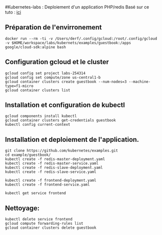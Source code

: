 
#Kubernetes-labs : Deploiement d'un application PHP/redis
Basé sur ce tuto : [ici](https://cloud.google.com/kubernetes-engine/docs/tutorials/guestbook)


## Préparation de l'envirronement
```
docker run --rm -ti -v /Users/derf/.config/gcloud:/root/.config/gcloud -v $HOME/workspace/labs/kubernets/examples/guestbook:/apps google/cloud-sdk:alpine bash
```
## Configuration gcloud et le cluster

```
gcloud config set project labs-254314
gcloud config set compute/zone us-central1-b
gcloud container clusters create guestbook --num-nodes=3 --machine-type=f1-micro
gcloud container clusters list
```
## Installation et configuration de kubectl
```
gcloud components install kubectl
gcloud container clusters get-credentials guestbook
kubectl config current-context
```
## Installation et deploiement de l'application.
```
git clone https://github.com/kubernetes/examples.git
cd example/guestbook/
kubectl create -f redis-master-deployment.yaml
kubectl create -f redis-master-service.yaml
kubectl create -f redis-slave-deployment.yaml
kubectl create -f redis-slave-service.yaml

kubectl create -f frontend-deployment.yaml
kubectl create -f frontend-service.yaml

kubectl get service frontend

```

## Nettoyage:
```
kubectl delete service frontend
gcloud compute forwarding-rules list
gcloud container clusters delete guestbook
```
